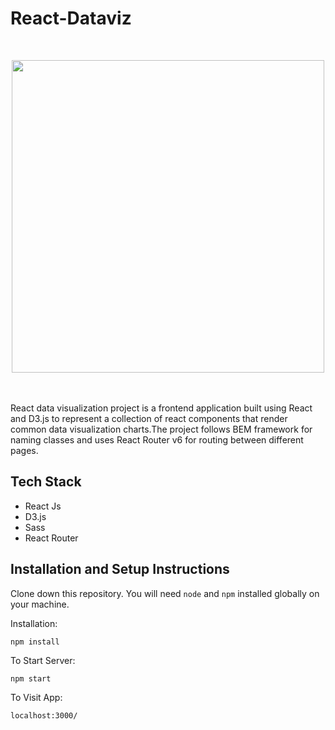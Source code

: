 # React-Dataviz <br/>
<br/>
<p align="center">
<img src="https://user-images.githubusercontent.com/74497194/168852616-ade58c96-2c13-49e7-b9ff-3fd4824937e8.png" width=500>
</p>
<br/><br/>
React data visualization project is a frontend application built using React and D3.js to represent a collection of react components that render common data visualization charts.The project follows BEM framework for naming classes and uses React Router v6 for routing between different pages.
                                                                                                                           
## Tech Stack
- React Js
- D3.js
- Sass
- React Router

## Installation and Setup Instructions

Clone down this repository. You will need `node` and `npm` installed globally on your machine.  

Installation:

`npm install`   

To Start Server:

`npm start`  

To Visit App:

`localhost:3000/`
                                                                                                                           
